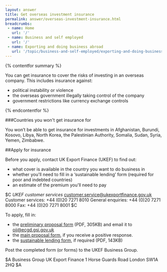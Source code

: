 ```yaml
---
layout: answer
title: Get overseas investment insurance
permalink: answer/overseas-investment-insurance.html
breadcrumbs:
 - name: Home
   url: '/'
 - name: Business and self employed
   url: '/'
 - name: Exporting and doing business abroad
   url: '/topic/business-and-self-employed/exporting-and-doing-business-abroad.html'
---
```

{% contentfor summary %}

You can get insurance to cover the risks of investing in an overseas company. This includes insurance against:

* political instability or violence 
* the overseas government illegally taking control of the company
* government restrictions like currency exchange controls

{% endcontentfor %}

###Countries you won't get insurance for

You won’t be able to get insurance for investments in Afghanistan, Burundi, Kosovo, Libya, North Korea, the Palestinian Authority, Somalia, Sudan, Syria, Yemen, Zimbabwe.

##Apply for insurance

Before you apply, contact UK Export Finance (UKEF) to find out:

* what cover is available in the country you want to do business in
* whether you'll need to fill in a ‘sustainable lending’ form (required for poor and indebted countries)
* an estimate of the premium you'll need to pay

$C
*UKEF customer services*
<customer.service@ukexportfinance.gov.uk> 
Customer services: +44 (0)20 7271 8010 
General enquiries: +44 (0)20 7271 8000 
Fax: +44 (0)20 7271 8001 
$C

To apply, fill in:

- the [preliminary proposal form](https://www.gov.uk/government/uploads/system/uploads/attachment_data/file/210645/oii-application-form.pdf) (PDF, 305KB) and email it to oii@ecgd.gsi.gov.uk
- the [main proposal form](https://www.gov.uk/government/uploads/system/uploads/attachment_data/file/210645/oii-application-form.pdf#page=5), if you receive a positive response.
- the [sustainable lending form](https://www.gov.uk/government/uploads/system/uploads/attachment_data/file/207389/sustainable-lending-form.pdf), if required (PDF, 143KB)

Post the completed form (or forms) to the UKEF Business Group.

$A
Business Group 
UK Export Finance 
1 Horse Guards Road 
London 
SW1A 2HQ 
$A





